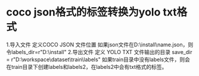 # coco json格式的标签转换为yolo txt格式
1.导入文件
定义COCO JSON 文件位置
如果json文件在D:\install\name.json，则令labels_dir=r"D:\install\"
2.导出文件
定义 YOLO TXT 文件输出的目录
save_dir = r"D:\workspace\dataset\train\labels"
如果train目录中没有labels文件，则会在train目录下创建labels和labels2，在labels2中会有txt格式的标签。
